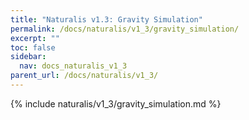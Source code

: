 ```yaml
---
title: "Naturalis v1.3: Gravity Simulation"
permalink: /docs/naturalis/v1_3/gravity_simulation/
excerpt: ""
toc: false
sidebar:
  nav: docs_naturalis_v1_3
parent_url: /docs/naturalis/v1_3/
---
```


{% include naturalis/v1_3/gravity_simulation.md %}

